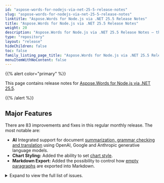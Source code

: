 ```yaml
---
id: "aspose-words-for-nodejs-via-net-25-5-release-notes"
slug: "aspose-words-for-nodejs-via-net-25-5-release-notes"
linktitle: "Aspose.Words for Node.js via .NET 25.5 Release Notes"
title: "Aspose.Words for Node.js via .NET 25.5 Release Notes"
weight: 20
description: "Aspose.Words for Node.js via .NET 25.5 Release Notes – the latest updates and fixes."
type: "repository"
layout: "release"
hideChildren: false
toc: false
family_listing_page_title: "Aspose.Words for Node.js via .NET 25.5 Release Notes"
menuItemWithNoContent: false
---
```


{{% alert color="primary" %}}

This page contains release notes for [Aspose.Words for Node.js via .NET 25.5](https://www.npmjs.com/package/@aspose/words).

{{% /alert %}}


## Major Features

There are 83 improvements and fixes in this regular monthly release. The most notable are:

- **AI** Integrated support for document [summarization, grammar checking and translation](https://reference.aspose.com/words/nodejs-net/aspose.words.ai/aimodel/) using OpenAI, Google and Anthropic generative language models.
- **Chart Styling:** Added the ability to set [chart style](https://reference.aspose.com/words/nodejs-net/aspose.words.drawing.charts/chartstyle/).
- **Markdown Export:** Added the possibility to control how [empty paragraphs](https://reference.aspose.com/words/nodejs-net/aspose.words.saving/markdownemptyparagraphexportmode/) are exported into Markdown.
 
<details>
<summary>Expand to view the full list of issues.</summary>

|Summary|Category|
| :- | :- |
|Consider providing an option to insert line break after every 76 characters in the base64 image representation|New Feature
|Add an ability to set chart style|New Feature
|Consider marking text box content with textbox tag|New Feature
|Support of rendering Waterfall ChartEx|New Feature
|Support MSO properties during import paragraphs|New Feature
|Default setting for ChartEx|Enhancement
|Support MSO properties during import text|Enhancement
|Allow using images as an input in LowCode classes|Enhancement
|Provide PdfSaveOptions.EnableHTTPCompression in API|Bug
|Consider adding PdfOption.Linearization property|Bug
|Allow to Create PDF File with "Fast Web View" Set to Yes|Bug
|Linearization Property in PdfSaveOptions Class|Bug
|Page numbers in INDEX are incorrect if call update field once|Bug
|Page numbers in INDEX field are incorrect|Bug
|REF field value is not shown after updating fields|Bug
|Aspose.Words doesn't write w:clear on page break w:br elements in DOCX documents|Bug
|MS Word doesn't write w:equa Width attribute for w:cols element|Bug
|The output SVG document contains double id attribute in g element|Bug
|Improve text block detection upon importing PDF|Bug
|DOC to MD: Redundant empty lines in the output|Bug
|Background in WMF is rendered improperly|Bug
|Redundant font cloning|Bug
|Number of revision returned by Aspose.Words does not match MS Word|Bug
|Revision number returned by Aspose.Words does not match MS Word output|Bug
|Number of revision is incorrect|Bug
|Revision returned by Aspose.Words not match Word|Bug
|Aspose.Words returns number of revision which does not match MS Word|Bug
|Looks like revision count does not match the count provided by MS Word|Bug
|Wrong layout when converting particular RTF to PDF|Bug
|Text wrapping around floaters is incorrect when text contains NoBreakHyphen |Bug
|Line break differs between DOCX and PDF|Bug
|StackOverflowException is thrown upon loading PDF document|Bug
|References are missing in TOC page reference when export to Markdown|Bug
|Multi-level category labels are rendered improperly|Bug
|NullReferenceException when converting 2nd page of input DOCS to fixed-HTML|Bug
|Implement better support for br HTML element|Bug
|Implement import of page breaks|Bug
|Trailing br elements are imported incorrectly from MsoHtml|Bug
|Implement import of breaks into correct paragraph|Bug
|Break elements are imported incorrectly from MsoHtml|Bug
|Add support for loading of native lists with more than 9 levels|Bug
|Text position is incorrect after rendering |Bug
|List numbering differs from MS Word's result|Bug
|Importing of the lists differs from MS Word's result|Bug
|Aspose.Words imports lists not like MS Word does|Bug
|List item importing looks different then from MS Word's result|Bug
|List importing differs from MS Word's result|Bug
|List item formatting differs from MS Word's result|Bug
|When rendering a cloned APS tree, glyphs with the same font are not merged|Bug
|Add support for the "mso-outline-level" property of MsoHtml documents|Bug
|Apply 'w:hint="default"' when loading 'font-family' into a character style formatting from MsoHtml|Bug
|Add support for the "mso-no-proof" property when loading MsoHtml|Bug
|Add support for the "supportLineBreakNewLine" HTML contitional expression feature when loading MsoHtml|Bug
|Font formatting is not applied to BR elements with the "page-break-before:always" style loaded from MsoHtml|Bug
|Aliases of built-in styles are imported incorrectly from MsoHtml|Bug
|Linked built-in styles are imported incorrectly from MsoHtml|Bug
|Justification is incorrect after rendering|Bug
|RTL text position is incorrect after rendering|Bug
|Number of revision returned by Aspose.Words does not match MS Word|Bug
|Wrapping in OfficeMath is incorrect after rendering|Bug
|Compare result does not match MS Word output|Bug
|Bookmark is lost after comparing documents|Bug
|Excessive rotations are caused by rendering textboxes inside table cells with rotated content|Bug
|br element with "clear" attribute is not imported as a text wrapping line break from MsoHtml|Bug
|Field code is rendered in the output|Bug
|Processing floater table before stretcher line in 2013 mode|Bug
|Page with Picture missing after Aspose.Words convert to PDF|Bug
|Image is lost in output|Bug
|Suppress extra line spacing the way WordPerfect 5.x does - incorrect line heights on conversion to PDF|Bug
|Content is invisible after rendering|Bug
|Hide properties for ImageWatermarkOptions and TextWatermarkOptions for WatermarkerContext|Bug
|DOCX to PDF: Charts description is not rendered correctly |Bug
|Missed comments for Processor.To(List<Stream>, SaveOptions)|Bug
|FileCorruptedException is thrown upon loading DOCX document|Bug
|Content in SVG is lost|Bug
|InvalidOperationException is thrown when json value contains decimal dot|Bug
|HTML to PDF row height increased|Bug
|NullReferenceException is thrown upon calling UpdateFields|Bug
|Improve loading of style formatting when 'mso-style-name' references a built-in style|Bug
|NullReferenceException is thrown upon updating field in the document|Bug

</details>
